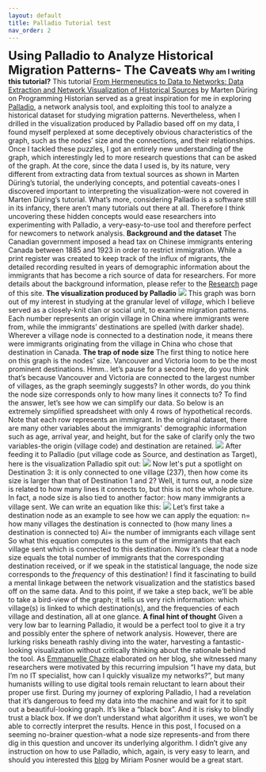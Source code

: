 ```yaml
---
layout: default
title: Palladio Tutorial test
nav_order: 2
---
```

<font size="5">**Using Palladio to Analyze Historical Migration Patterns- The Caveats**</font> **Why am I writing this tutorial?** This tutorial [From Hermeneutics to Data to Networks: Data Extraction and Network Visualization of Historical Sources](https://programminghistorian.org/en/lessons/creating-network-diagrams-from-historical-sources) by Marten Düring on Programming Historian served as a great inspiration for me in exploring [Palladio](http://hdlab.stanford.edu/palladio/), a network analysis tool, and exploiting this tool to analyze a historical dataset for studying migration patterns. Nevertheless, when I drilled in the visualization produced by Palladio based off on my data, I found myself perplexed at some deceptively obvious characteristics of the graph, such as the nodes’ size and the connections, and their relationships. Once I tackled these puzzles, I got an entirely new understanding of the graph, which interestingly led to more research questions that can be asked of the graph. At the core, since the data I used is, by its nature, very different from extracting data from textual sources as shown in Marten Düring’s tutorial, the underlying concepts, and potential caveats-ones I discovered important to interpreting the visualization-were not covered in Marten Düring’s tutorial. What’s more, considering Palladio is a software still in its infancy, there aren’t many tutorials out there at all. Therefore I think uncovering these hidden concepts would ease researchers into experimenting with Palladio, a very-easy-to-use tool and therefore perfect for newcomers to network analysis. **Background and the dataset** The Canadian government imposed a head tax on Chinese immigrants entering Canada between 1885 and 1923 in order to restrict immigration. While a print register was created to keep track of the influx of migrants, the detailed recording resulted in years of demographic information about the immigrants that has become a rich source of data for researchers. For more details about the background information, please refer to the [Research](http://blogs.ubc.ca/szhang/research/) page of this site. **The visualization produced by Palladio** ![](http://blogs.ubc.ca/szhang/files/2018/08/palladio-animated.gif) This graph was born out of my interest in studying at the granular level of _village_, which I believe served as a closely-knit clan or social unit, to examine migration patterns. Each number represents an origin village in China where immigrants were from, while the immigrants’ destinations are spelled (with darker shade). Wherever a village node is connected to a destination node, it means there were immigrants originating from the village in China who chose that destination in Canada. **The trap of node size** The first thing to notice here on this graph is the nodes’ size. Vancouver and Victoria loom to be the most prominent destinations. Hmm.. let’s pause for a second here, do you think that’s because Vancouver and Victoria are connected to the largest number of villages, as the graph seemingly suggests? In other words, do you think the node size corresponds only to how many lines it connects to? To find the answer, let’s see how we can simplify our data. So below is an extremely simplified spreadsheet with only 4 rows of hypothetical records. Note that each row represents an immigrant. In the original dataset, there are many other variables about the immigrants' demographic information such as age, arrival year, and height, but for the sake of clarify only the two variables-the origin (village code) and destination are retained. ![](http://blogs.ubc.ca/szhang/files/2018/06/屏幕快照-2018-06-21-上午11.00.47.png) After feeding it to Palladio (put village code as Source, and destination as Target), here is the visualization Palladio spit out: ![](http://blogs.ubc.ca/szhang/files/2018/06/屏幕快照-2018-06-21-上午10.42.56-300x206.png) Now let's put a spotlight on Destination 3: it is only connected to one village (237), then how come its size is larger than that of Destination 1 and 2? Well, it turns out, a node size is related to how many lines it connects to, but this is not the whole picture. In fact, a node size is also tied to another factor: how many immigrants a village sent. We can write an equation like this: ![](http://blogs.ubc.ca/szhang/files/2018/06/屏幕快照-2018-06-21-下午12.06.33.png) Let’s first take a destination node as an example to see how we can apply the equation: n= how many villages the destination is connected to (how many lines a destination is connected to) Ai= the number of immigrants each village sent So what this equation computes is the sum of the immigrants that each village sent which is connected to this destination. Now it’s clear that a node size equals the total number of immigrants that the corresponding destination received, or if we speak in the statistical language, the node size corresponds to the _frequency_ of this destination! I find it fascinating to build a mental linkage between the network visualization and the statistics based off on the same data. And to this point, if we take a step back, we’ll be able to take a bird-view of the graph; it tells us very rich information: which village(s) is linked to which destination(s), and the frequencies of each village and destination, all at one glance. **A final hint of thought** Given a very low bar to learning Palladio, it would be a perfect tool to give it a try and possibly enter the sphere of network analysis. However, there are lurking risks beneath rashly diving into the water, harvesting a fantastic-looking visualization without critically thinking about the rationale behind the tool. As [Emmanuelle Chaze](https://digcorr.hypotheses.org/author/emmanuellechaze) elaborated on her blog, she witnessed many researchers were motivated by this recurring impulsion “I have my data, but I’m no IT specialist, how can I quickly visualize my networks?”, but many humanists willing to use digital tools remain reluctant to learn about their proper use first. During my journey of exploring Palladio, I had a revelation that it’s dangerous to feed my data into the machine and wait for it to spit out a beautiful-looking graph. It’s like a “black box”. And it is risky to blindly trust a black box. If we don’t understand what algorithm it uses, we won’t be able to correctly interpret the results. Hence in this post, I focused on a seeming no-brainer question-what a node size represents-and from there dig in this question and uncover its underlying algorithm. I didn’t give any instruction on how to use Palladio, which, again, is very easy to learn, and should you interested this [blog](http://miriamposner.com/blog/getting-started-with-palladio/) by Miriam Posner would be a great start.
